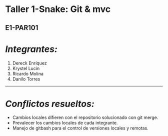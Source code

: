 # Taller 1-Snake: Git & mvc
E1-PAR101
--------------------------------------------------------------------------------------
# *Integrantes:*
1. Dereck Enríquez
2. Krystel Lucin
3. Ricardo Molina
4. Danilo Torres

--------------------------------------------------------------------------------------
# *Conflictos resueltos:*
- Cambios locales difieren con el repositorio solucionado con git merge.
- Prevalecer los cambios locales de cada integrante.
- Manejo de gitbash para el control de versiones locales y remotas.
